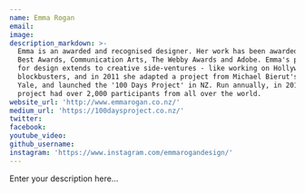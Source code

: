 ```yaml
---
name: Emma Rogan
email:
image:
description_markdown: >-
  Emma is an awarded and recognised designer. Her work has been awarded &nbsp;NZ
  Best Awards, Communication Arts, The Webby Awards and Adobe. Emma's passion
  for design extends to creative side-ventures - like working on Hollywood
  blockbusters, and in 2011 she adapted a project from Michael Bierut's class at
  Yale, and launched the '100 Days Project' in NZ. Run annually, in 2014 the
  project had over 2,000 participants from all over the world.
website_url: 'http://www.emmarogan.co.nz/'
medium_url: 'https://100daysproject.co.nz/'
twitter:
facebook:
youtube_video:
github_username:
instagram: 'https://www.instagram.com/emmarogandesign/'
---
```


Enter your description here...
